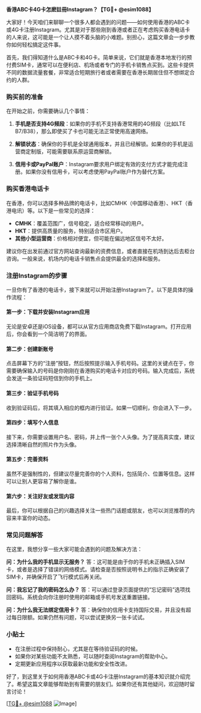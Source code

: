 **香港ABC卡4G卡怎麽註冊Instagram？【TG💪+ @esim1088】**

大家好！今天咱们来聊聊一个很多人都会遇到的问题——如何使用香港的ABC卡或4G卡注册Instagram。尤其是对于那些刚到香港或者正在考虑购买香港电话卡的人来说，这可能是一个让人摸不着头脑的小难题。别担心，这篇文章会一步步教你如何轻松搞定这件事。

首先，我们得知道什么是ABC卡和4G卡。简单来说，它们就是香港本地发行的预付费SIM卡，通常可以在便利店、机场或者专门的手机卡销售点买到。这些卡提供不同的数据流量套餐，非常适合短期旅行者或者需要在香港长期居住但不想绑定合约的人群。

### 购买前的准备

在开始之前，你需要确认几个事情：

1. **手机是否支持4G频段**：如果你的手机不支持香港常用的4G频段（比如LTE B7/B38），那么即使买了卡也可能无法正常使用高速网络。
   
2. **解锁状态**：确保你的手机是全球通用版本，并且已经解锁。如果你的手机是运营商定制版，可能需要联系原运营商解锁。

3. **信用卡或PayPal账户**：Instagram要求用户绑定有效的支付方式才能完成注册。如果你没有信用卡，可以考虑使用PayPal账户作为替代方案。

### 购买香港电话卡

在香港，你可以选择多种品牌的电话卡，比如CMHK（中国移动香港）、HKT（香港电讯）等。以下是一些常见的选择：

- **CMHK**：覆盖范围广，信号稳定，适合经常移动的用户。
- **HKT**：提供高质量的服务，特别适合市区用户。
- **其他小型运营商**：价格相对便宜，但可能在偏远地区信号不太好。

建议你在出发前通过官方网站查询最新的资费信息，或者直接在机场到达后去柜台咨询。一般来说，机场内的电话卡销售点会提供最全的选择和服务。

### 注册Instagram的步骤

一旦你有了香港的电话卡，接下来就可以开始注册Instagram了。以下是具体的操作流程：

#### 第一步：下载并安装Instagram应用

无论是安卓还是iOS设备，都可以从官方应用商店免费下载Instagram。打开应用后，你会看到一个简洁明了的界面。

#### 第二步：创建新账号

点击屏幕下方的“注册”按钮，然后按照提示输入手机号码。这里的关键点在于，你需要确保输入的号码是你刚刚在香港购买的电话卡对应的号码。输入完成后，系统会发送一条验证码短信到你的手机上。

#### 第三步：验证手机号码

收到验证码后，将其填入相应的框内进行验证。如果一切顺利，你会进入下一步。

#### 第四步：填写个人信息

接下来，你需要设置用户名、密码，并上传一张个人头像。为了提高真实度，建议选择清晰自然的照片作为头像。

#### 第五步：完善资料

虽然不是强制性的，但建议尽量完善你的个人资料，包括简介、位置等信息。这样可以让别人更容易了解你是谁。

#### 第六步：关注好友或发现内容

最后，你可以根据自己的兴趣选择关注一些热门话题或朋友，也可以浏览推荐的内容来丰富你的动态。

### 常见问题解答

在这里，我想分享一些大家可能会遇到的问题及解决方法：

**问：为什么我的手机显示无服务？**
答：这可能是由于你的手机未正确插入SIM卡，或者是选择了错误的网络模式。请检查是否按照说明书上的指示正确安装了SIM卡，并确保开启了飞行模式后再关闭。

**问：我忘记了我的密码怎么办？**
答：可以通过登录页面提供的“忘记密码”选项找回密码。系统会向你注册时使用的邮箱或手机号发送重置链接。

**问：为什么我无法绑定信用卡？**
答：确保你的信用卡支持国际交易，并且没有超过每日限额。如果仍然有问题，可以尝试更换另一张卡试试。

### 小贴士

- 在注册过程中保持耐心，尤其是在等待验证码的时候。
- 如果你对某些功能不太熟悉，可以随时查阅Instagram的帮助中心。
- 定期更新应用程序以获取最新功能和安全性改进。

好了，到这里关于如何用香港ABC卡或4G卡注册Instagram的基本知识就介绍完了。希望这篇文章能够帮助到有需要的朋友们。如果你还有其他疑问，欢迎随时留言讨论！

[[TG💪+ @esim1088](https://t.me/s/esim1088) ![Image](https://i.postimg.cc/4NQfJmqS/Snipaste-2025-05-13-00-14-12.png)]